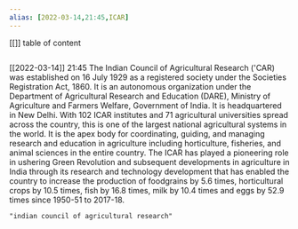 ```yaml
---
alias: [2022-03-14,21:45,ICAR]
---
```

[[]]
table of content
```toc
```

[[2022-03-14]] 21:45
The Indian Council of Agricultural Research ('CAR) was established on 16 July 1929 as a registered society under the Societies Registration Act, 1860.
It is an autonomous organization under the Department of Agricultural Research and Education (DARE), Ministry of Agriculture and Farmers Welfare, Government of India.
It is headquartered in New Delhi. With 102 ICAR institutes and 71 agricultural universities spread across the country, this is one of the largest national agricultural systems in the world.
It is the apex body for coordinating, guiding, and managing research and education in agriculture including horticulture, fisheries, and animal sciences in the entire country.
The ICAR has played a pioneering role in ushering Green Revolution and subsequent developments in agriculture in India through its research and technology development that has enabled the country to increase the production of foodgrains by 5.6 times, horticultural crops by 10.5 times, fish by 16.8 times, milk by 10.4 times and eggs by 52.9 times since 1950-51 to 2017-18.
```query
"indian council of agricultural research"
```